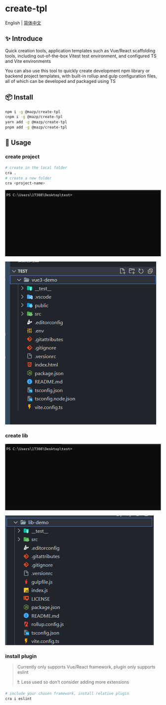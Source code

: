 # create-tpl

English | [简体中文](./README-zh.md)

## ✨ Introduce

Quick creation tools, application templates such as Vue/React scaffolding tools, including out-of-the-box Vitest test environment, and configured TS and Vite environments

You can also use this tool to quickly create development npm library or backend project templates, with built-in rollup and gulp configuration files, all of which can be developed and packaged using TS



## 📦 Install

```bash
npm i -g @mazp/create-tpl
cnpm i -g @mazp/create-tpl
yarn add -g @mazp/create-tpl
pnpm add -g @mazp/create-tpl
```



## 🔨 Usage

### create project

```bash
# create in the local folder
cra .
# create a new folder
cra <project-name>
```

![vue3-demo](assets/README.assets/vue3-demo.gif)

![Snipaste_2023-08-14_14-34-12](assets/README.assets/Snipaste_2023-08-14_14-34-12.png)

### create lib

![lib-demo](assets/README.assets/lib-demo.gif)

![Snipaste_2023-08-14_14-37-15](assets/README.assets/Snipaste_2023-08-14_14-37-15-16919973130231.png)

### install plugin

>   Currently only supports Vue/React framework, plugin  only supports eslint
>
>   ❗: Less used so don't consider adding more extensions

```bash
# include your chosen framework, install relative plugin
cra i eslint
```





